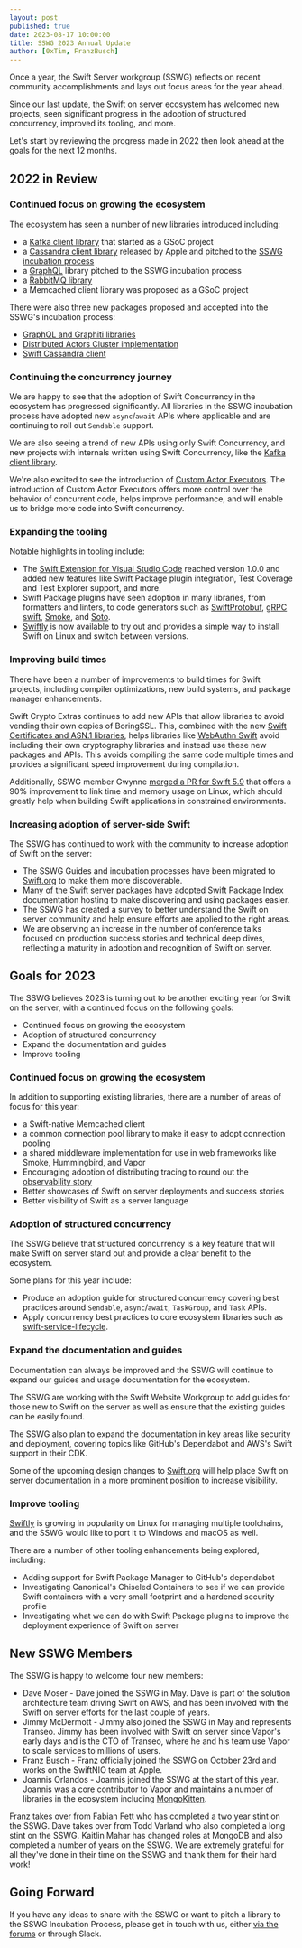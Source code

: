 ```yaml
---
layout: post
published: true
date: 2023-08-17 10:00:00
title: SSWG 2023 Annual Update
author: [0xTim, FranzBusch]
---
```


Once a year, the Swift Server workgroup (SSWG) reflects on recent community accomplishments and lays out focus areas for the year ahead.

Since [our last update](/blog/sswg-update/), the Swift on server ecosystem has welcomed new projects, seen significant progress in the adoption of structured concurrency, improved its tooling, and more.

Let's start by reviewing the progress made in 2022 then look ahead at the goals for the next 12 months.

## 2022 in Review

### Continued focus on growing the ecosystem

The ecosystem has seen a number of new libraries introduced including:

* a [Kafka client library](https://github.com/swift-server/swift-kafka-gsoc) that started as a GSoC project
* a [Cassandra client library](https://github.com/apple/swift-cassandra-client) released by Apple and pitched to the [SSWG incubation process](/sswg/incubation-process.html)
* a [GraphQL](https://github.com/GraphQLSwift/GraphQL) library pitched to the SSWG incubation process
* a [RabbitMQ library](https://github.com/funcmike/rabbitmq-nio)
* a Memcached client library was proposed as a GSoC project

There were also three new packages proposed and accepted into the SSWG's incubation process:

* [GraphQL and Graphiti libraries](https://github.com/swift-server/sswg/blob/main/proposals/0019-graphql.md)
* [Distributed Actors Cluster implementation](https://github.com/swift-server/sswg/blob/main/proposals/0020-distributed-actor-cluster.md)
* [Swift Cassandra client](https://github.com/swift-server/sswg/blob/main/proposals/0021-swift-cassandra-client.md)

### Continuing the concurrency journey

We are happy to see that the adoption of Swift Concurrency in the ecosystem has progressed significantly. All libraries in the SSWG incubation process have adopted new `async`/`await` APIs where applicable and are continuing to roll out `Sendable` support.

We are also seeing a trend of new APIs using only Swift Concurrency, and new projects with internals written using Swift Concurrency, like the [Kafka client library](https://github.com/swift-server/swift-kafka-gsoc).

We're also excited to see the introduction of [Custom Actor Executors](https://github.com/apple/swift-evolution/blob/main/proposals/0392-custom-actor-executors.md). The introduction of Custom Actor Executors offers more control over the behavior of concurrent code, helps improve performance, and will enable us to bridge more code into Swift concurrency.

### Expanding the tooling

Notable highlights in tooling include:

* The [Swift Extension for Visual Studio Code](https://marketplace.visualstudio.com/items?itemName=sswg.swift-lang) reached version 1.0.0 and added new features like Swift Package plugin integration, Test Coverage and Test Explorer support, and more.
* Swift Package plugins have seen adoption in many libraries, from formatters and linters, to code generators such as [SwiftProtobuf](https://github.com/apple/swift-protobuf/tree/main/Plugins/SwiftProtobufPlugin), [gRPC swift](https://github.com/grpc/grpc-swift/tree/main/Plugins/GRPCSwiftPlugin), [Smoke](https://github.com/amzn/smoke-framework-application-generate/tree/main/Plugins), and [Soto](https://soto.codes/2022/12/build-plugin-experiments.html).
* [Swiftly](https://github.com/swift-server/swiftly) is now available to try out and provides a simple way to install Swift on Linux and switch between versions.

### Improving build times

There have been a number of improvements to build times for Swift projects, including compiler optimizations, new build systems, and package manager enhancements.

Swift Crypto Extras continues to add new APIs that allow libraries to avoid vending their own copies of BoringSSL. This, combined with the new [Swift Certificates and ASN.1 libraries](https://www.swift.org/blog/swift-certificates-and-asn1/), helps libraries like [WebAuthn Swift](https://github.com/swift-server/webauthn-swift) avoid including their own cryptography libraries and instead use these new packages and APIs. This avoids compiling the same code multiple times and provides a significant speed improvement during compilation.

Additionally, SSWG member Gwynne [merged a PR for Swift 5.9](https://github.com/apple/swift/pull/64312) that offers a 90% improvement to link time and memory usage on Linux, which should greatly help when building Swift applications in constrained environments.

### Increasing adoption of server-side Swift

The SSWG has continued to work with the community to increase adoption of Swift on the server:

* The SSWG Guides and incubation processes have been migrated to [Swift.org](http://Swift.org) to make them more discoverable.
* [Many](https://swiftpackageindex.com/swift-server/async-http-client/documentation/asynchttpclient) [of](https://swiftpackageindex.com/swift-server/RediStack/documentation/redistack) [the](https://swiftpackageindex.com/apple/swift-nio/documentation/nio) [Swift](https://swiftpackageindex.com/apple/swift-log/documentation/logging) [server](https://swiftpackageindex.com/apple/swift-metrics/documentation/coremetrics) [packages](https://swiftpackageindex.com/swift-server/swift-aws-lambda-runtime/documentation/awslambdaruntime) have adopted Swift Package Index documentation hosting to make discovering and using packages easier.
* The SSWG has created a survey to better understand the Swift on server community and help ensure efforts are applied to the right areas.
* We are observing an increase in the number of conference talks focused on production success stories and technical deep dives, reflecting a maturity in adoption and recognition of Swift on server.

## Goals for 2023

The SSWG believes 2023 is turning out to be another exciting year for Swift on the server, with a continued focus on the following goals:

* Continued focus on growing the ecosystem
* Adoption of structured concurrency
* Expand the documentation and guides
* Improve tooling

### Continued focus on growing the ecosystem

In addition to supporting existing libraries, there are a number of areas of focus for this year:

* a Swift-native Memcached client
* a common connection pool library to make it easy to adopt connection pooling
* a shared middleware implementation for use in web frameworks like Smoke, Hummingbird, and Vapor
* Encouraging adoption of distributing tracing to round out the [observability story](https://swiftpackageindex.com/apple/swift-distributed-tracing/1.0.1/documentation/tracing)
* Better showcases of Swift on server deployments and success stories
* Better visibility of Swift as a server language

### Adoption of structured concurrency

The SSWG believe that structured concurrency is a key feature that will make Swift on server stand out and provide a clear benefit to the ecosystem.

Some plans for this year include:

* Produce an adoption guide for structured concurrency covering best practices around `Sendable`, `async`/`await`, `TaskGroup`, and `Task` APIs.
* Apply concurrency best practices to core ecosystem libraries such as [swift-service-lifecycle](https://github.com/swift-server/swift-service-lifecycle).

### Expand the documentation and guides

Documentation can always be improved and the SSWG will continue to expand our guides and usage documentation for the ecosystem.

The SSWG are working with the Swift Website Workgroup to add guides for those new to Swift on the server as well as ensure that the existing guides can be easily found.

The SSWG also plan to expand the documentation in key areas like security and deployment, covering topics like GitHub's Dependabot and AWS's Swift support in their CDK.

Some of the upcoming design changes to [Swift.org](https://www.swift.org) will help place Swift on server documentation in a more prominent position to increase visibility.

### Improve tooling

[Swiftly](https://github.com/swift-server/swiftly) is growing in popularity on Linux for managing multiple toolchains, and the SSWG would like to port it to Windows and macOS as well.

There are a number of other tooling enhancements being explored, including:

* Adding support for Swift Package Manager to GitHub's dependabot
* Investigating Canonical's Chiseled Containers to see if we can provide Swift containers with a very small footprint and a hardened security profile
* Investigating what we can do with Swift Package plugins to improve the deployment experience of Swift on server

## New SSWG Members

The SSWG is happy to welcome four new members:

* Dave Moser - Dave joined the SSWG in May. Dave is part of the solution architecture team driving Swift on AWS, and has been involved with the Swift on server efforts for the last couple of years.
* Jimmy McDermott - Jimmy also joined the SSWG in May and represents Transeo. Jimmy has been involved with Swift on server since Vapor's early days and is the CTO of Transeo, where he and his team use Vapor to scale services to millions of users.
* Franz Busch - Franz officially joined the SSWG on October 23rd and works on the SwiftNIO team at Apple.
* Joannis Orlandos - Joannis joined the SSWG at the start of this year. Joannis was a core contributor to Vapor and maintains a number of libraries in the ecosystem including [MongoKitten](https://github.com/orlandos-nl/MongoKitten).

Franz takes over from Fabian Fett who has completed a two year stint on the SSWG. Dave takes over from Todd Varland who also completed a long stint on the SSWG. Kaitlin Mahar has changed roles at MongoDB and also completed a number of years on the SSWG. We are extremely grateful for all they've done in their time on the SSWG and thank them for their hard work!

## Going Forward

If you have any ideas to share with the SSWG or want to pitch a library to the SSWG Incubation Process, please get in touch with us, either [via the forums](https://forums.swift.org/c/server/43) or through Slack.

